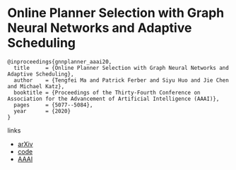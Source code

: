 # Online Planner Selection with Graph Neural Networks and Adaptive Scheduling

```
@inproceedings{gnnplanner_aaai20,
  title     = {Online Planner Selection with Graph Neural Networks and Adaptive Scheduling},
  author    = {Tengfei Ma and Patrick Ferber and Siyu Huo and Jie Chen and Michael Katz},
  booktitle = {Proceedings of the Thirty-Fourth Conference on Association for the Advancement of Artificial Intelligence (AAAI)},
  pages	    = {5077--5084},
  year      = {2020}
}
```

links
- [arXiv](https://arxiv.org/abs/1811.00210)
- [code](https://github.com/matenure/GNN_planner)
- [AAAI](https://aaai.org/ojs/index.php/AAAI/article/view/5949)
